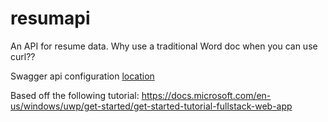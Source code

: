 # resumapi

An API for resume data. Why use a traditional Word doc when you can use curl??

Swagger api configuration [location](./config/swagger.json)

Based off the following tutorial:
https://docs.microsoft.com/en-us/windows/uwp/get-started/get-started-tutorial-fullstack-web-app

